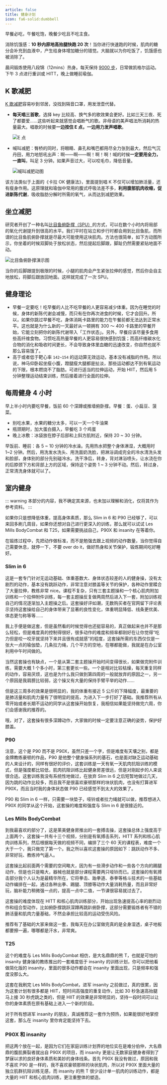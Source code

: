 ```yaml
---
article: false
title: 健身计划
icon: fa6-solid:dumbbell
---
```


早餐必吃，午餐吃饱，晚餐少吃且不吃主食。

消除饥饿感：**10 秒内原地高抬腿快跑 20 次**！当你进行快速跑的时候，肌肉的糖分会补充到血液中，产生给身体增加糖分的错觉。大脑就以为你吃饭了，饥饿感也被消除了。

晨间锻炼使用八段锦（12mins）热身。每天保持 [9000 步](https://www.solidot.org/story?sid=71166)，日常做凯格尔运动。下午 3 点进行重训或 HITT，晚上做睡前瑜伽。

## K 歌减肥

[K 歌减肥](https://mp.weixin.qq.com/s/QKJ9PnmGTK7XY0yUWxsMRw)容易吵到邻居，没找到隔音口罩，用发泄壶代替。

- **每天唱三首歌**，选择 key 比较高、换气多的歌效果会更好。比如三天三夜、死了都要爱......这些听起来就感觉会唱断气的歌。非母语的美声唱法所消耗的热量最大。唱歌的时候要**一边按住 E 点，一边用力发声唱歌**。

  ![E 点](https://img.newzone.top/2022-06-10-14-38-20.png?imageMogr2/format/webp "E 点位置")

- 喊叫减肥：臀桥的同时，将眼睛、鼻孔和嘴巴都用尽全力张到最大，然后气沉丹田，用力地怒吼出声：啊——啊——啊！啊！啊！喊的时候**一定要用全力，一直叫**，叫足 3 分钟。如果声音过大，可以咬毛巾，降低音量。

  ![喊叫减肥动图](https://img.newzone.top/202206101441570.gif?imageMogr2/format/webp "喊叫减肥动图")

该方法类似于上面的《卡拉 OK 健康法》，里面提到唱 K 不仅可以增加肺活量，还有瘦身作用。这原理就和瑜伽中常用的腹式呼吸法差不多，**利用腹部肌肉收缩，促进新陈代谢**，吸收脂肪分解时所需的氧气，从而达到减肥效果。

## 坐立减肥

研究者开创了一种名叫[比目鱼俯卧撑（SPU）](https://mp.weixin.qq.com/s/LN0xu-FZaHP1oFvSwilGrA)的方式，可以在数个小时内将局部的氧化代谢提升到很高的水平。我们平时在站立和步行时都会用到比目鱼肌，而所谓的比目鱼肌俯卧撑就是尽最大可能使用这块肌肉。方法也很简单，如下方动图所示，你坐着的时候双脚处于放松状态，然后提起后脚跟，脚趾仍然需要紧贴地面不动。

![比目鱼俯卧撑演示图](https://img.newzone.top/2022-09-25-16-54-16.gif "比目鱼俯卧撑演示图")

当你的后脚跟提到极限的时候，小腿的肌肉会产生紧张拉伸的感觉，然后你会自主地放松，将脚后跟放回地面。这样就完成了一次 SPU。

## 健身理论

- 早餐一定要吃！吃早餐的人比不吃早餐的人更容易减少体重。因为在睡觉的时候，身体的新陈代谢会减慢，而只有在你再次进食的时候，它才会回升。所以，如果你跳过早餐不吃，身体消耗卡路里的能力在午餐前都无法达到正常水平。这也就是为什么新的一天最好从一顿拥有 300 ～ 400 卡路里的早餐开始，它能立刻把你的新陈代谢带入「工作状态」。另外，早餐应该尽量多食用些高纤维食物。习惯吃高热量早餐的人更容易很快感到饥饿；而高纤维碳水化合物的消化和吸收时间更长，不会导致身体里血糖的迅速改变，你自然也就不那么容易饿了。
- 高于或者低于靶心率 `142~154` 的运动算无效运动，基本没有减脂的作用。所以说，神马仰卧起坐瘦小腹，蹬腿瘦大腿都是扯淡，那些运动都达不到有氧运动的下限，根本燃烧不了脂肪。可进行适当的拉伸运动，开始 HIIT，然后用 5 分钟整理运动结束训练，然后接着进行全面的拉伸。

## 每周健身 4 小时

早上半小时内要吃早餐，饭前 60 个深蹲或推墙俯卧撑。早餐：蛋、小扁豆、菠菜。

- 别吃水果，水果的糖分太多，可以一天一个牛油果
- 瓶颈期时，加大蛋白摄入，早餐吃 3 个鸡蛋
- 晚上冰敷：冰袋放在脖子后部和上斜方肌附近，保持 20 ~ 30 分钟。

早饭前、睡前：各 5 ~ 10 分钟的冷水澡。先用热水把整个身体淋湿，大概用时 1~2 分钟。然后，用洗发水洗头、用洗面奶洗脸，把淋浴调成完全的冷水清洗头发和脸部，身体别的部分先别碰冷水。洗干净后，转身，背对淋浴喷头，让水浇在你的后脖颈下方和背部上方的区域，保持这个姿势 1 ~ 3 分钟不动。然后，转过身，正常清洗身体就可以了。

## 室内健身

::: warning
本部分的内容，我不确定其来源，也未加以理解和消化，仅将其作为参考资料。
:::

如果你只是想降低体重，提高身体素质，那么 Slim in 6 和 P90 已经够了，可以来回多刷几周目，如果你还想对自己进行更深入的训练，那么就可以试试 Les Mills BodyCombat 和 T25，如果需要挑战自己，P90X 和 insanity 在等着你。

在锻炼过程中，先把动作做标准，而不是勉强去跟上视频的动作数量，当你觉得自己需要休息，就停一下，不要 over do it，做好热身和关节保护，锻炼期间吃好睡好。

### Slim in 6

这是一套专门针对无运动基础、体重基数大、身体状态较差的人的健身操，没有太剧烈的动作，基本没有跳跃动作，非常注意对膝盖等关节的保护，各种动作里糅合了大量拉伸，教练非常 nice。课程不复杂，只有三套主题操和一个核心肌肉附加训练和一个拉伸附件训练，每一套主题操反复做两周然后进入下一套，附加训练视自己的情况逐渐加入主题操之后。这套操好评如潮，无数购买者在官网留下评论表示坚持这套操给自己的身体带来了显著的良性变化，体重明显降低、线条更优美、体态更匀称等等......

我上手便是做这套，但是虽然看的时候觉得也还挺容易的，真正做起来也并不是那么轻松，但是难度真的控制得很好，很多动作的难度和频率都刚好在让你觉得“吃力但是咬一咬牙就坚持下来并且很有成就感”的程度，这套操所需的东西仅仅是一张大一点的瑜伽垫，几条拉力绳，几个平方的空地，在哪都能做，我就是在办公室利用中午时间做的。

当然这套操也有缺点，一个是从第二套主题操开始时间变得很长，如果做完附件训练，需要大概 1 个多小时，第三套更长一些。一个是相对比较枯燥，每天重复同样的动作，容易厌烦，这也是为什么我只做到第四周的一般就放弃的原因之一，另一个原因是我肩膀比较弱，这个操又有大量的保持手臂平举的动作......

但是这三周多的效果是很明显的，我的体重有接近 5 公斤的下降幅度，最重要的是肺活量和肌肉力量有了很明显的提高，为进入下一步打好了基础。我推荐所有从零开始或者长期不运动的同学从这套操开始恢复，我相信如果能坚持做完六周，你们会感谢我的推荐的。

哦，对了，这套操有很多深蹲动作，大家做的时候一定要注意正确的姿势，保护好膝盖。

### P90

注意，这个是 P90 而不是 P90X，虽然只差一个字，但是难度有天壤之别，都是金牌教练豪顿的作品，P90 是他整个健身操系列的基石，也是面对缺乏运动基础的人来设计的，同样有很好的评价，这套训练是一天有氧一天肌肉抗阻训练的模式，但是强度都比较低，肌肉抗阻训练比起健身房差很远，但是对刚起步的人来说很合适。这套训练我没有系统性地做过，在放弃 Slim in 6 之后短暂地做过几天，因为跳的动作比较多，而且我不是很喜欢豪顿那样的块状肌肉，也没有打算进军 P90X，而且当时我的身体状态做 P90 已经感觉不到太大的效果了。

P90 和 Slim in 6 一样，只需要一块垫子，哑铃或者拉力绳就可以做，推荐想进入 P90X 的同学从这个开始，这套操的难度和强度与 Slim in 6 是很接近的。

### Les Mills BodyCombat

到我最喜欢的部分了，这是莱美健身房推出的一套搏击操，这套操总体上强度高于上面两个，这套操一共有十三个视频，分别是有氧搏击系列，HITT 系列和核心肌肉训练系列，然后根据每天做的视频不同，编排了三个 60 天的课程表，难度一个大于一个，我只做完了第一个。我之所以喜欢这套操的原因如下：跳跃动作不多、非常好玩、教练帅气逼人。

这套操比起前面两个需要的空间略大，因为有一些滑步动作和一些各个方向的踢腿动作，但是也只是略大，器械也就是部分课程需要两只哑铃而已。这套操的有氧搏击部分我个人认为是最精华所在，它将拳击、跆拳道、泰拳等格斗技术的一些基础动作编排在一起，通过各种出拳、踢腿、顶膝等动作大量消耗热量，而且非常好玩，脑补能力稍微强一点的，提高一点中二值，一节课很容易就过去了。

这套操的难度体现在 HITT 和核心肌肉训练部分，开始出现急速提高心率的剧烈动作和组合型动作，比如俯卧撑跳跃深蹲再跳趴俯卧撑，这部分需要锻炼者有不错的肺活量和肌肉力量基础，不然会承担比较高的运动受伤风险。

推荐有了基础的大家来做这一套，我每天在办公室做完真的是全身湿透，桌子地板都要擦一遍，哪哪都是汗水，非常爽。

### T25

这个的难度与 Les Mills BodyCombat 相仿，是大名鼎鼎的熊 T，也就是可怕的 insanity 健身操的教练推出的一套难度低于 insanity 的训练计划，你可以把他看做简化版的 insanity，里面的很多动作都会在 insanity 里面出现，只是频率和强度没那么大。

这套在我刷完 Les Mills BodyCombat，进军 insanity 之前做过，真的很累，因为这套计划有很多都是 HIIT，短时间高强度的重复动作，比如 30 秒急速高抬腿马上接 30 秒虎跳之类的，但是 HIIT 的效果是非常明显的，坚持一段时间可以让你的身体素质在原有基础上进入一个新的阶段。

对于所有想进军 insanity 的朋友，真诚推荐这一套作为预热，如果能很好地掌控这套，那么在 insanity 里你肯定能坚持下去。

### P90X 和 insanity

把这两个放在一起，是因为它们在家庭训练计划界的地位实在是难分伯仲，大名鼎鼎的腹肌撕裂者就出自 P90X 的项目，而 insanity 更是让无数家庭健身者得到了梦寐以求的良好身体素质和美妙的身体线条。首先 P90X 我没有做过，原因和我不喜欢 P90 是一样的，我不喜欢豪顿那样的块状肌肉，所以对 P90X 里面大量的独立肌群抗阻训练无感，而 insanity 的熊 T 很少设计单一肌肉的训练动作，都是大量的 HIIT 和核心肌肉训练，更注重整体的塑造。
